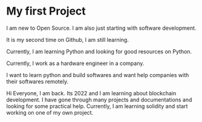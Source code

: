 # My first Project
 I am new to Open Source. I am also just starting with software development.

It is my second time on Github, I am still learning.

Currently, I am learning Python and looking for good resources on Python.

Currently, I work as a hardware engineer in a company.

I want to learn python and build softwares and want help companies with their softwares remotely.


Hi Everyone, I am back. Its 2022 and I am learning about blockchain development. I have gone through many projects and documentations and looking for some practical help. Currently, I am learning solidity and start working on one of my own project.
